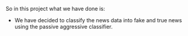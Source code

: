 So in this project what we have done is:
* We have decided to classify the news data into fake and true news using the passive aggressive classifier.
